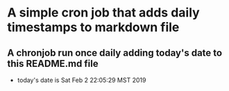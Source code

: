 A simple cron job that adds daily timestamps to markdown file
============================================================
## A chronjob run once daily adding today's date to this README.md file
* today's date is Sat Feb  2 22:05:29 MST 2019
